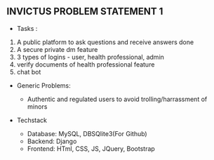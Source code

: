 ## INVICTUS PROBLEM STATEMENT 1

- Tasks : 
1) A public platform to ask questions and receive answers done
2) A secure private dm feature 
3) 3 types of logins - user, health professional, admin
4) verify documents of health professional feature
5) chat bot

- Generic Problems:
    - Authentic and regulated users to avoid trolling/harrassment of minors

- Techstack
    - Database: MySQL, DBSQlite3(For Github)
    - Backend: Django
    - Frontend: HTml, CSS, JS, JQuery, Bootstrap
